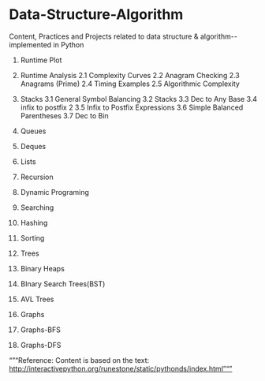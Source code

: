 # Data-Structure-Algorithm
Content, Practices and Projects related to data structure &amp; algorithm--implemented in Python 



1. Runtime Plot 

2. Runtime Analysis 
2.1 Complexity Curves
2.2 Anagram Checking
2.3 Anagrams (Prime)
2.4 Timing Examples
2.5 Algorithmic Complexity
   
3. Stacks
3.1 General Symbol Balancing
3.2 Stacks
3.3 Dec to Any Base
3.4 infix to postfix 2
3.5 Infix to Postfix Expressions
3.6 Simple Balanced Parentheses
3.7 Dec to Bin


4. Queues 
5. Deques
6. Lists
7. Recursion 
8. Dynamic Programing 
9. Searching 
10. Hashing 
11. Sorting 
12. Trees 
13. Binary Heaps
14. BInary Search Trees(BST)
15. AVL Trees
16. Graphs
17. Graphs-BFS
18. Graphs-DFS


“”“Reference: Content is based on the text: http://interactivepython.org/runestone/static/pythonds/index.html”“”
